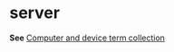# server

**See** [Computer and device term collection](../term-collections/computer-device-terms.md)
